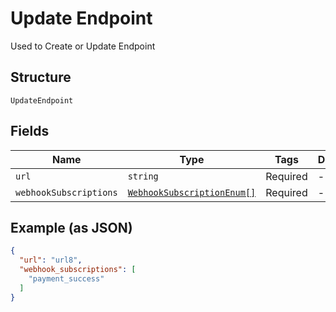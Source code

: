 
# Update Endpoint

Used to Create or Update Endpoint

## Structure

`UpdateEndpoint`

## Fields

| Name | Type | Tags | Description |
|  --- | --- | --- | --- |
| `url` | `string` | Required | - |
| `webhookSubscriptions` | [`WebhookSubscriptionEnum[]`](../../doc/models/webhook-subscription-enum.md) | Required | - |

## Example (as JSON)

```json
{
  "url": "url8",
  "webhook_subscriptions": [
    "payment_success"
  ]
}
```


